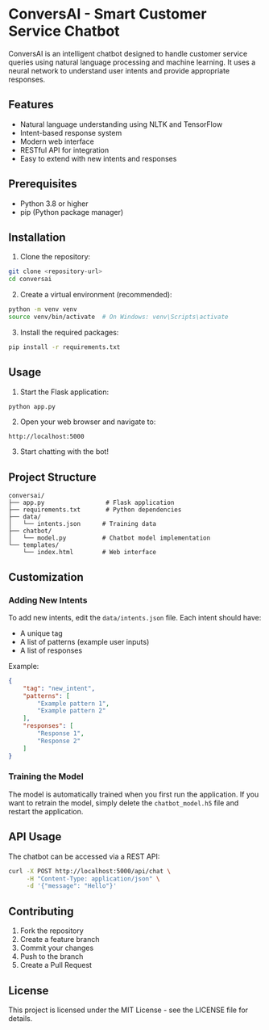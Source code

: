# ConversAI - Smart Customer Service Chatbot

ConversAI is an intelligent chatbot designed to handle customer service queries using natural language processing and machine learning. It uses a neural network to understand user intents and provide appropriate responses.

## Features

- Natural language understanding using NLTK and TensorFlow
- Intent-based response system
- Modern web interface
- RESTful API for integration
- Easy to extend with new intents and responses

## Prerequisites

- Python 3.8 or higher
- pip (Python package manager)

## Installation

1. Clone the repository:
```bash
git clone <repository-url>
cd conversai
```

2. Create a virtual environment (recommended):
```bash
python -m venv venv
source venv/bin/activate  # On Windows: venv\Scripts\activate
```

3. Install the required packages:
```bash
pip install -r requirements.txt
```

## Usage

1. Start the Flask application:
```bash
python app.py
```

2. Open your web browser and navigate to:
```
http://localhost:5000
```

3. Start chatting with the bot!

## Project Structure

```
conversai/
├── app.py                 # Flask application
├── requirements.txt       # Python dependencies
├── data/
│   └── intents.json      # Training data
├── chatbot/
│   └── model.py          # Chatbot model implementation
└── templates/
    └── index.html        # Web interface
```

## Customization

### Adding New Intents

To add new intents, edit the `data/intents.json` file. Each intent should have:
- A unique tag
- A list of patterns (example user inputs)
- A list of responses

Example:
```json
{
    "tag": "new_intent",
    "patterns": [
        "Example pattern 1",
        "Example pattern 2"
    ],
    "responses": [
        "Response 1",
        "Response 2"
    ]
}
```

### Training the Model

The model is automatically trained when you first run the application. If you want to retrain the model, simply delete the `chatbot_model.h5` file and restart the application.

## API Usage

The chatbot can be accessed via a REST API:

```bash
curl -X POST http://localhost:5000/api/chat \
     -H "Content-Type: application/json" \
     -d '{"message": "Hello"}'
```

## Contributing

1. Fork the repository
2. Create a feature branch
3. Commit your changes
4. Push to the branch
5. Create a Pull Request

## License

This project is licensed under the MIT License - see the LICENSE file for details. 
